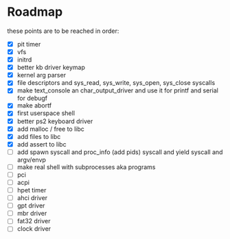 # Roadmap

these points are to be reached in order:

- [x] pit timer
- [x] vfs
- [x] initrd
- [x] better kb driver keymap
- [x] kernel arg parser
- [x] file descriptors and sys_read, sys_write, sys_open, sys_close syscalls
- [x] make text_console an char_output_driver and use it for printf and serial for debugf
- [x] make abortf
- [x] first userspace shell
- [x] better ps2 keyboard driver
- [x] add malloc / free to libc
- [x] add files to libc
- [x] add assert to libc
- [ ] add spawn syscall and proc_info (add pids) syscall and yield syscall and argv/envp
- [ ] make real shell with subprocesses aka programs
- [ ] pci
- [ ] acpi
- [ ] hpet timer
- [ ] ahci driver
- [ ] gpt driver
- [ ] mbr driver
- [ ] fat32 driver
- [ ] clock driver
